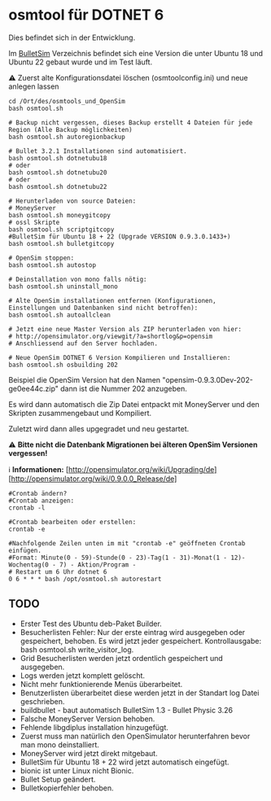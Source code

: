 # osmtool für DOTNET 6
Dies befindet sich in der Entwicklung.

Im [BulletSim](https://github.com/BigManzai/BulletSim) Verzeichnis befindet sich eine Version die unter Ubuntu 18 und Ubuntu 22 gebaut wurde und im Test läuft.

:warning: Zuerst alte Konfigurationsdatei löschen (osmtoolconfig.ini) und neue anlegen lassen

	cd /Ort/des/osmtools_und_OpenSim
	bash osmtool.sh
 
	# Backup nicht vergessen, dieses Backup erstellt 4 Dateien für jede Region (Alle Backup möglichkeiten)
	bash osmtool.sh autoregionbackup
 
	# Bullet 3.2.1 Installationen sind automatisiert.
 	bash osmtool.sh dotnetubu18
 	# oder
 	bash osmtool.sh dotnetubu20
	# oder
 	bash osmtool.sh dotnetubu22
 
	# Herunterladen von source Dateien:
	# MoneyServer
	bash osmtool.sh moneygitcopy
	# ossl Skripte
	bash osmtool.sh scriptgitcopy
 	#BulletSim für Ubuntu 18 + 22 (Upgrade VERSION 0.9.3.0.1433+)
	bash osmtool.sh bulletgitcopy

	# OpenSim stoppen:
	bash osmtool.sh autostop
 
 	# Deinstallation von mono falls nötig:
	bash osmtool.sh uninstall_mono

	# Alte OpenSim installationen entfernen (Konfigurationen, Einstellungen und Datenbanken sind nicht betroffen):
	bash osmtool.sh autoallclean

	# Jetzt eine neue Master Version als ZIP herunterladen von hier:
	# http://opensimulator.org/viewgit/?a=shortlog&p=opensim
	# Anschliessend auf den Server hochladen.

	# Neue OpenSim DOTNET 6 Version Kompilieren und Installieren:
	bash osmtool.sh osbuilding 202

Beispiel die OpenSim Version hat den Namen "opensim-0.9.3.0Dev-202-ge0ee44c.zip" dann ist die Nummer 202 anzugeben.

Es wird dann automatisch die Zip Datei entpackt mit MoneyServer und den Skripten zusammengebaut und Kompiliert.

Zuletzt wird dann alles upgegradet und neu gestartet.


:warning: **Bitte nicht die Datenbank Migrationen bei älteren OpenSim Versionen vergessen!**

:information_source: **Informationen:** [http://opensimulator.org/wiki/Upgrading/de] [http://opensimulator.org/wiki/0.9.0.0_Release/de]


	#Crontab ändern?
	#Crontab anzeigen:
	crontab -l

	#Crontab bearbeiten oder erstellen:
	crontab -e

	#Nachfolgende Zeilen unten im mit "crontab -e" geöffneten Crontab einfügen.
	#Format: Minute(0 - 59)-Stunde(0 - 23)-Tag(1 - 31)-Monat(1 - 12)-Wochentag(0 - 7) - Aktion/Program -
	# Restart um 6 Uhr dotnet 6
	0 6 * * * bash /opt/osmtool.sh autorestart

## **TODO**
* Erster Test des Ubuntu deb-Paket Builder.
* Besucherlisten Fehler: Nur der erste eintrag wird ausgegeben oder gespeichert, behoben. Es wird jetzt jeder gespeichert. Kontrollausgabe: bash osmtool.sh write_visitor_log.
* Grid Besucherlisten werden jetzt ordentlich gespeichert und ausgegeben.
* Logs werden jetzt komplett gelöscht.
* Nicht mehr funktionierende Menüs überarbeitet.
* Benutzerlisten überarbeitet diese werden jetzt in der Standart log Datei geschrieben.
* buildbullet - baut automatisch BulletSim 1.3 - Bullet Physic 3.26
* Falsche MoneyServer Version behoben. 
* Fehlende libgdiplus installation hinzugefügt. 
* Zuerst muss man natürlich den OpenSimulator herunterfahren bevor man mono deinstalliert. 
* MoneyServer wird jetzt direkt mitgebaut. 
* BulletSim für Ubuntu 18 + 22 wird jetzt automatisch eingefügt.
* bionic ist unter Linux nicht Bionic.
* Bullet Setup geändert.
* Bulletkopierfehler behoben.
